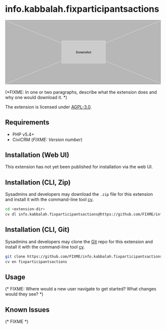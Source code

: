 # info.kabbalah.fixparticipantsactions

![Screenshot](/images/screenshot.png)

(*FIXME: In one or two paragraphs, describe what the extension does and why one would download it. *)

The extension is licensed under [AGPL-3.0](LICENSE.txt).

## Requirements

* PHP v5.4+
* CiviCRM (*FIXME: Version number*)

## Installation (Web UI)

This extension has not yet been published for installation via the web UI.

## Installation (CLI, Zip)

Sysadmins and developers may download the `.zip` file for this extension and
install it with the command-line tool [cv](https://github.com/civicrm/cv).

```bash
cd <extension-dir>
cv dl info.kabbalah.fixparticipantsactions@https://github.com/FIXME/info.kabbalah.fixparticipantsactions/archive/master.zip
```

## Installation (CLI, Git)

Sysadmins and developers may clone the [Git](https://en.wikipedia.org/wiki/Git) repo for this extension and
install it with the command-line tool [cv](https://github.com/civicrm/cv).

```bash
git clone https://github.com/FIXME/info.kabbalah.fixparticipantsactions.git
cv en fixparticipantsactions
```

## Usage

(* FIXME: Where would a new user navigate to get started? What changes would they see? *)

## Known Issues

(* FIXME *)
